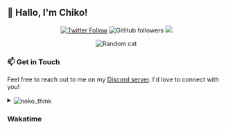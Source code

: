 ## 👋 Hallo, I'm Chiko!

<div align="center">

[![Twitter Follow](https://img.shields.io/twitter/follow/chikoxq?label=Follow)](https://twitter.com/intent/follow?screen_name=chikoxq)
![GitHub followers](https://img.shields.io/github/followers/chikof?label=Follow&style=social)
![](https://komarev.com/ghpvc/?username=chikof&color=blue)

</div>

<a href="https://cataas.com">
<img src="https://cataas.com/cat?type=square" align="right" width="300"alt="Random cat">
</a>

<div><picture><img src="https://raw.githubusercontent.com/carbon-language/carbon-lang/refs/heads/trunk/docs/images/bumper.png" alt=""></picture></div>

### 📫 Get in Touch
Feel free to reach out to me on my [Discord server](https://discord.gg/sejc7TnX6N). I'd love to connect with you!

<details>
<summary>
<img src="https://cdn3.emoji.gg/emojis/64203-noko-think.png" width="35px" height="35px" alt="noko_think" align="center">

### Wakatime
</summary>

<!--START_SECTION:waka-->
![Code Time](http://img.shields.io/badge/Code%20Time-2%2C310%20hrs%208%20mins-blue)

![Profile Views](http://img.shields.io/badge/Profile%20Views-0-blue)

![Lines of code](https://img.shields.io/badge/From%20Hello%20World%20I%27ve%20Written-9.4%20million%20lines%20of%20code-blue)

**🐱 My GitHub Data** 

> 📦 92.7 kB Used in GitHub's Storage 
 > 
> 🏆 279 Contributions in the Year 2025
 > 
> 💼 Opted to Hire
 > 
> 📜 36 Public Repositories 
 > 
> 🔑 31 Private Repositories 
 > 
**I'm a Night 🦉** 

```text
🌞 Morning                919 commits         █░░░░░░░░░░░░░░░░░░░░░░░░   05.26 % 
🌆 Daytime                5519 commits        ████████░░░░░░░░░░░░░░░░░   31.61 % 
🌃 Evening                8170 commits        ████████████░░░░░░░░░░░░░   46.80 % 
🌙 Night                  2849 commits        ████░░░░░░░░░░░░░░░░░░░░░   16.32 % 
```
📅 **I'm Most Productive on Sunday** 

```text
Monday                   1993 commits        ███░░░░░░░░░░░░░░░░░░░░░░   11.42 % 
Tuesday                  1230 commits        ██░░░░░░░░░░░░░░░░░░░░░░░   07.05 % 
Wednesday                2465 commits        ████░░░░░░░░░░░░░░░░░░░░░   14.12 % 
Thursday                 2513 commits        ████░░░░░░░░░░░░░░░░░░░░░   14.40 % 
Friday                   3324 commits        █████░░░░░░░░░░░░░░░░░░░░   19.04 % 
Saturday                 2325 commits        ███░░░░░░░░░░░░░░░░░░░░░░   13.32 % 
Sunday                   3607 commits        █████░░░░░░░░░░░░░░░░░░░░   20.66 % 
```


📊 **This Week I Spent My Time On** 

```text
🕑︎ Time Zone: Europe/London

💬 Programming Languages: 
Rust                     7 hrs 5 mins        █████████░░░░░░░░░░░░░░░░   37.53 % 
YAML                     4 hrs 23 mins       ██████░░░░░░░░░░░░░░░░░░░   23.23 % 
Nix                      3 hrs 26 mins       █████░░░░░░░░░░░░░░░░░░░░   18.22 % 
TypeScript               1 hr 57 mins        ███░░░░░░░░░░░░░░░░░░░░░░   10.36 % 
Lua                      41 mins             █░░░░░░░░░░░░░░░░░░░░░░░░   03.67 % 

🔥 Editors: 
Neovim                   18 hrs 53 mins      █████████████████████████   100.00 % 

💻 Operating System: 
Linux                    18 hrs 53 mins      █████████████████████████   100.00 % 
```

**I Mostly Code in TypeScript** 

```text
TypeScript               32 repos            ██████████░░░░░░░░░░░░░░░   41.56 % 
Rust                     29 repos            █████████░░░░░░░░░░░░░░░░   37.66 % 
Nix                      4 repos             █░░░░░░░░░░░░░░░░░░░░░░░░   05.19 % 
Lua                      3 repos             █░░░░░░░░░░░░░░░░░░░░░░░░   03.90 % 
Python                   3 repos             █░░░░░░░░░░░░░░░░░░░░░░░░   03.90 % 
```




 Last Updated on 17/05/2025 01:06:30 UTC
<!--END_SECTION:waka-->

</details>

<!--
<p align="center">
     <a href="https://discord.gg/HhybNhchcC"><img src="https://invidget.switchblade.xyz/sejc7TnX6N" align="center" ><a>
</p> 
-->
